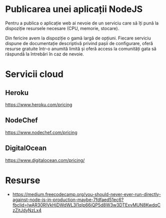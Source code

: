 # Publicarea unei aplicații NodeJS

Pentru a publica o aplicație web ai nevoie de un serviciu care să îți pună la dispoziție resursele necesare (CPU, memorie, stocare). 

Din fericire avem la dispoziție o gamă largă de opțiuni. Fiecare serviciu dispune de documentație descriptivă privind pașii de configurare, oferă resurse gratuite într-o anumită limită și oferă access la comunități gata să răspundă la întrebări în caz de nevoie.

# Servicii cloud

## Heroku

https://www.heroku.com/pricing

## NodeChef

https://www.nodechef.com/pricing

## DigitalOcean

https://www.digitalocean.com/pricing/

# Resurse 

* https://medium.freecodecamp.org/you-should-never-ever-run-directly-against-node-js-in-production-maybe-7fdfaed51ec6?fbclid=IwAR30RlVkHjDWdWL3l1qIp66jQP5d8W3w3DTExvMUN8KwdqCzZjtJdyNzLx4

